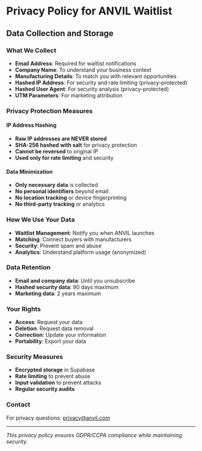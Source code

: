 # Privacy Policy for ANVIL Waitlist

## Data Collection and Storage

### What We Collect
- **Email Address**: Required for waitlist notifications
- **Company Name**: To understand your business context
- **Manufacturing Details**: To match you with relevant opportunities
- **Hashed IP Address**: For security and rate limiting (privacy-protected)
- **Hashed User Agent**: For security analysis (privacy-protected)
- **UTM Parameters**: For marketing attribution

### Privacy Protection Measures

#### IP Address Hashing
- **Raw IP addresses are NEVER stored**
- **SHA-256 hashed with salt** for privacy protection
- **Cannot be reversed** to original IP
- **Used only for rate limiting** and security

#### Data Minimization
- **Only necessary data** is collected
- **No personal identifiers** beyond email
- **No location tracking** or device fingerprinting
- **No third-party tracking** or analytics

### How We Use Your Data
- **Waitlist Management**: Notify you when ANVIL launches
- **Matching**: Connect buyers with manufacturers
- **Security**: Prevent spam and abuse
- **Analytics**: Understand platform usage (anonymized)

### Data Retention
- **Email and company data**: Until you unsubscribe
- **Hashed security data**: 90 days maximum
- **Marketing data**: 2 years maximum

### Your Rights
- **Access**: Request your data
- **Deletion**: Request data removal
- **Correction**: Update your information
- **Portability**: Export your data

### Security Measures
- **Encrypted storage** in Supabase
- **Rate limiting** to prevent abuse
- **Input validation** to prevent attacks
- **Regular security audits**

### Contact
For privacy questions: privacy@anvil.com

---

*This privacy policy ensures GDPR/CCPA compliance while maintaining security.*
